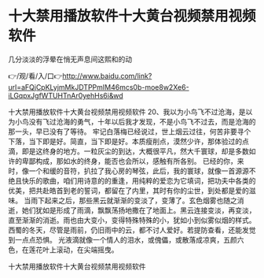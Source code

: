 # 十大禁用播放软件十大黄台视频禁用视频软件
几分淡淡的浮晕在悄无声息间这熙和的动

👉/观/看/入/口👉http://www.baidu.com/link?url=aFQjCpKLyjmMkJDTPPmIM46mcs0b-moe8w2Xe6-iLGqpxJgfWTUHTnAr0yehHs6i&wd

十大禁用播放软件十大黄台视频禁用视频软件	20、我以为小鸟飞不过沧海，是以为小鸟没有飞过沧海的勇气，十年以后我才发现，不是小鸟飞不过去，而是沧海的那一头，早已没有了等待。
牢记白落梅已经说过，世上烟云过往，何苦非要寻个下落，当下即是好。简直，当下即是好。本质瘦削点，漠然少许，那体验过的点滴，即是这终身的地方。一粒灰尘的到达，大概很平凡，然大千寰球，却是多数如许的卑鄙构成，那如水的终身，能否也会所以，感触有所各别。
已经的你，来时，像一个和缓的音符，扒拉了我心房的琴弦，此后，我的寰球，就像一首源源不绝且快乐的歌曲，咱们用诗意的的重逢，用纯粹的爱恋为它填词，把功夫中各类的优美，把共赴皓首到老的誓词，都留在了内里，其时有你的尘世，到处都是爱的滋味。
当雨下起来之后，那些黑云就渐渐的变淡了，变薄了。玄色烟雾也随之消逝，她们犹如是形成了雨滴，飘飘荡扬地撒在了地面上。黑云连接变淡，再变淡，直至渐渐的消逝。雨也由大变小，变得特殊特殊的小，犹如小到似雾似烟的样式。西蜀的冬天，尽管是雨前，仍旧雨中的云，都不讨人爱好。若提防查看，还能发觉到一点点恐惧。
光液滴就像一个情人的泪水，或傀儡，或散落成凉爽，五颜六色，在莲花叶上滚动，在尖端摇曳。

十大禁用播放软件十大黄台视频禁用视频软件
